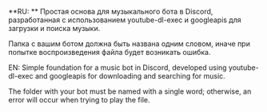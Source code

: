 **RU: **
Простая основа для музыкального бота в Discord, разработанная с использованием youtube-dl-exec и googleapis для загрузки и поиска музыки.

Папка с вашим ботом должна быть названа одним словом, иначе при попытке воспроизведения файла будет возникать ошибка.


EN: 
Simple foundation for a music bot in Discord, developed using youtube-dl-exec and googleapis for downloading and searching for music.

The folder with your bot must be named with a single word; otherwise, an error will occur when trying to play the file.
